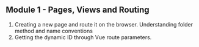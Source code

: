 ## Module 1 - Pages, Views and Routing
1) Creating a new page and route it on the browser. Understanding folder method and name conventions
2) Getting the dynamic ID through Vue route parameters.
